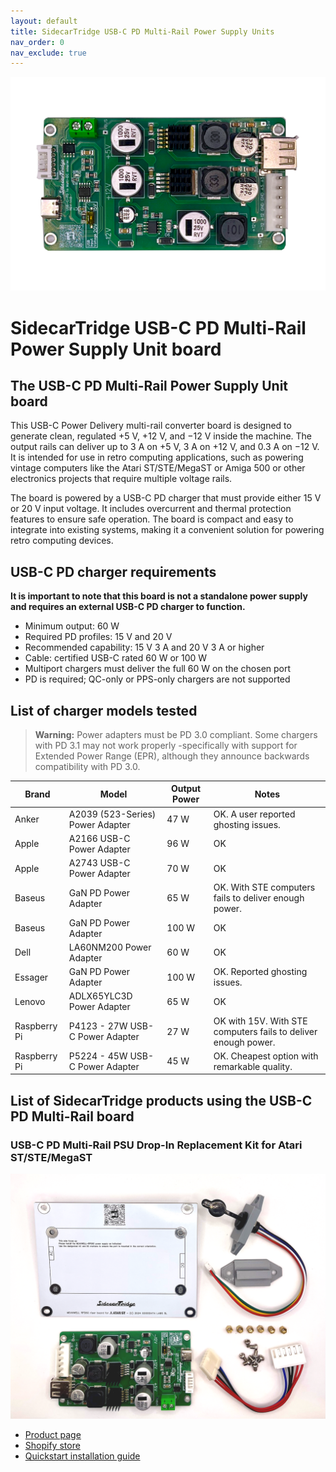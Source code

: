```yaml
---
layout: default
title: SidecarTridge USB-C PD Multi-Rail Power Supply Units
nav_order: 0
nav_exclude: true
---
```



![SidecarTridge USB-C PD Multi-Rail board](/sidecartridge-usb-c-pd-psu/assets/images/USB-C-PD-BOARD.png)

# SidecarTridge USB-C PD Multi-Rail Power Supply Unit board

## The USB-C PD Multi-Rail Power Supply Unit board

This USB-C Power Delivery multi-rail converter board is designed to generate clean, regulated +5 V, +12 V, and −12 V inside the machine. The output rails can deliver up to 3 A on +5 V, 3 A on +12 V, and 0.3 A on −12 V. It is intended for use in retro computing applications, such as powering vintage computers like the Atari ST/STE/MegaST or Amiga 500 or other electronics projects that require multiple voltage rails.

The board is powered by a USB-C PD charger that must provide either 15 V or 20 V input voltage. It includes overcurrent and thermal protection features to ensure safe operation. The board is compact and easy to integrate into existing systems, making it a convenient solution for powering retro computing devices.

## USB-C PD charger requirements

**It is important to note that this board is not a standalone power supply and requires an external USB-C PD charger to function.**

* Minimum output: 60 W
* Required PD profiles: 15 V and 20 V
* Recommended capability: 15 V 3 A and 20 V 3 A or higher
* Cable: certified USB-C rated 60 W or 100 W
* Multiport chargers must deliver the full 60 W on the chosen port
* PD is required; QC-only or PPS-only chargers are not supported

## List of charger models tested

> **Warning:** Power adapters must be PD 3.0 compliant. Some chargers with PD 3.1 may not work properly -specifically with support for Extended Power Range (EPR), although they announce backwards compatibility with PD 3.0.

| Brand         | Model                          | Output Power | Notes|
|---------------|--------------------------------|--------------|--------------------------------------------|
| Anker       | A2039 (523-Series) Power Adapter | 47 W         | OK. A user reported ghosting issues. |
| Apple       | A2166 USB-C Power Adapter      | 96 W         | OK |
| Apple       | A2743 USB-C Power Adapter      | 70 W         | OK |
| Baseus       | GaN PD Power Adapter        | 65 W         | OK. With STE computers fails to deliver enough power. |
| Baseus       | GaN PD Power Adapter        | 100 W         | OK |
| Dell     | LA60NM200 Power Adapter         | 60 W         | OK |
| Essager      | GaN PD Power Adapter        | 100 W         | OK. Reported ghosting issues. |
| Lenovo      | ADLX65YLC3D Power Adapter    | 65 W         | OK |
| Raspberry Pi | P4123 - 27W USB-C Power Adapter      | 27 W         | OK with 15V. With STE computers fails to deliver enough power. |
| Raspberry Pi | P5224 - 45W USB-C Power Adapter      | 45 W         | OK. Cheapest option with remarkable quality. |



## List of SidecarTridge products using the USB-C PD Multi-Rail board

### USB-C PD Multi-Rail PSU Drop-In Replacement Kit for Atari ST/STE/MegaST

![SidecarTridge USB-C PD Multi-Rail PSU Drop-In](/sidecartridge-usb-c-pd-psu/assets/images/USB-C-PD-INTERNAL-KIT-ATARI-ST.png)

- [Product page](https://sidecartridge.com/products/usb-c-pd-psu-atari-st/)
- [Shopify store](https://store.sidecartridge.com/products/usb-c-pd-multi-rail-power-supply-unit-for-atari-st-e-and-megast)
- [Quickstart installation guide](https://sidecartridge.com/quickstart/usb-c-pd-psu-atari-st/)
